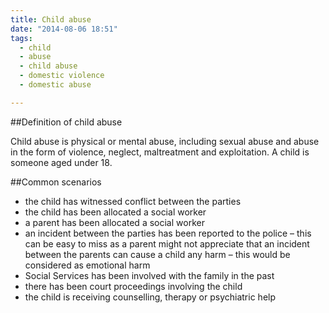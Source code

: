 ```yaml
---
title: Child abuse
date: "2014-08-06 18:51"
tags:
  - child
  - abuse
  - child abuse
  - domestic violence
  - domestic abuse

---
```


##Definition of child abuse

Child abuse is physical or mental abuse, including sexual abuse and abuse in the form of violence, neglect, maltreatment and exploitation. A child is someone aged under 18.

##Common scenarios

* the child has witnessed conflict between the parties 
* the child has been allocated a social worker
* a parent has been allocated a social worker
* an incident between the parties has been reported to the police – this can be easy to miss as a parent might not appreciate that an incident between the parents can cause a child any harm – this would be considered as emotional harm
* Social Services has been involved with the family in the past 
* there has been court proceedings involving the child 
* the child is receiving counselling, therapy or psychiatric help

